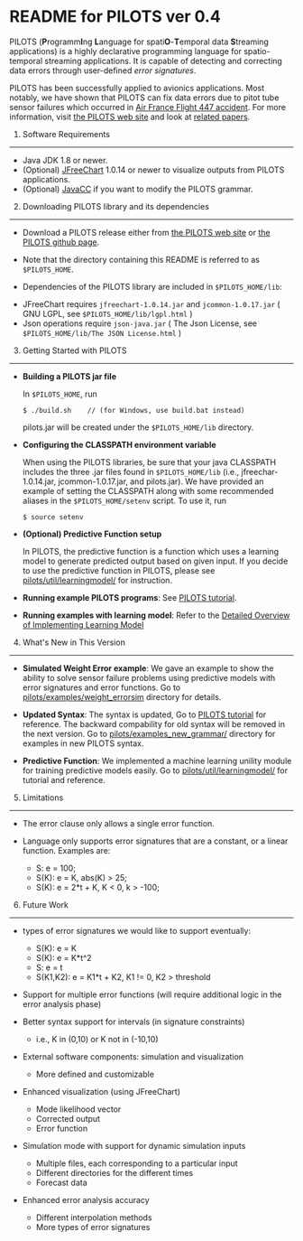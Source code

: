 README for PILOTS ver 0.4
===============================================

PILOTS (**P**rogramm**I**ng **L**anguage for spati**O**-**T**emporal data **S**treaming applications) is a highly declarative programming language for spatio-temporal streaming applications.
It is capable of detecting and correcting data errors through user-defined *error signatures*.

PILOTS has been successfully applied to avionics applications. Most notably, we have shown that PILOTS can fix data errors due to pitot tube sensor failures which occurred in [Air France Flight 447 accident](http://wcl.cs.rpi.edu/papers/bdse2013.pdf). For more information, visit [the PILOTS web site](http://wcl.cs.rpi.edu/pilots/) and look at [related papers](https://wcl.cs.rpi.edu/bib/Keyword/DATA-STREAMING.html).


1. Software Requirements
----------------------------------------------------------------------------------------------
* Java JDK 1.8 or newer.
* (Optional) [JFreeChart](http://www.jfree.org/jfreechart/download.html) 1.0.14 or newer to visualize outputs from PILOTS applications.
* (Optional) [JavaCC](http://javacc.java.net/) if you want to modify the PILOTS grammar.
  
2. Downloading PILOTS library and its dependencies
----------------------------------------------------------------------------------------------
* Download a PILOTS release either from [the PILOTS web site](http:/wcl.cs.rpi.edu/pilots/) or [the PILOTS github page](https://github.com/RPI-WCL/pilots).

* Note that the directory containing this README is referred to as `$PILOTS_HOME`.

* Dependencies of the PILOTS library are included in `$PILOTS_HOME/lib`:

 - JFreeChart requires `jfreechart-1.0.14.jar` and `jcommon-1.0.17.jar` ( GNU LGPL, see `$PILOTS_HOME/lib/lgpl.html` )
 - Json operations require `json-java.jar` ( The Json License, see `$PILOTS_HOME/lib/The JSON License.html` )


3. Getting Started with PILOTS
----------------------------------------------------------------------------------------------
* **Building a PILOTS jar file**

  In `$PILOTS_HOME`, run
  ~~~
  $ ./build.sh    // (for Windows, use build.bat instead)
  ~~~
  pilots.jar will be created under the `$PILOTS_HOME/lib` directory.

* **Configuring the CLASSPATH environment variable**

  When using the PILOTS libraries, be sure that your java CLASSPATH includes the three .jar files found in `$PILOTS_HOME/lib` (i.e., jfreechar-1.0.14.jar, jcommon-1.0.17.jar, and pilots.jar). 
  We have provided an example of setting the CLASSPATH along with some recommended aliases in the `$PILOTS_HOME/setenv` script. To use it, run
  ~~~
  $ source setenv
  ~~~

* **(Optional) Predictive Function setup**

	In PILOTS, the predictive function is a function which uses a learning model to generate predicted output based on given input. If you decide to use the predictive function in PILOTS, please see [pilots/util/learningmodel/](https://github.com/RPI-WCL/pilots/tree/learn_dev/pilots/util/learningmodel) for instruction.

* **Running example PILOTS programs**: See [PILOTS tutorial](https://wcl.cs.rpi.edu/pilots/tutorial/index.html).

* **Running examples with learning model**: Refer to the [Detailed Overview of Implementing Learning Model](https://github.com/RPI-WCL/pilots/wiki/Detailed-Overview-of-Implementing-Learning-Model)


4. What's New in This Version
----------------------------------------------------------------------------------------------
* **Simulated Weight Error example**: We gave an example to show the ability to solve sensor failure problems using predictive models with error signatures and error functions. Go to [pilots/examples/weight_errorsim](https://github.com/RPI-WCL/pilots/tree/learn_dev/examples/weight_errorsim) directory for details.

* **Updated Syntax**: The syntax is updated, Go to [PILOTS tutorial](http://wcl.cs.rpi.edu/pilots/tutorial/index.html) for reference. The backward compability for old syntax will be removed in the next version. Go to [pilots/examples\_new\_grammar/](https://github.com/RPI-WCL/pilots/tree/learn_dev/examples_new_grammar) directory for examples in new PILOTS syntax.

* **Predictive Function**: We implemented a machine learning unility module for training predictive models easily.
Go to [pilots/util/learningmodel/](https://github.com/RPI-WCL/pilots/tree/learn_dev/pilots/util/learningmodel) for tutorial and reference.

5. Limitations
----------------------------------------------------------------------------------------------
* The error clause only allows a single error function.  

* Language only supports error signatures that are a constant, or a linear function. Examples are:
  - S: e = 100;
  - S(K): e = K, abs(K) > 25;
  - S(K): e = 2*t + K, K < 0, k > -100;


6. Future Work
----------------------------------------------------------------------------------------------
* types of error signatures we would like to support eventually:
    -   S(K): e = K
    -   S(K): e = K*t^2
    -   S:    e = t
    -   S(K1,K2): e = K1*t + K2, K1 != 0, K2 > threshold

* Support for multiple error functions (will require additional logic in the error analysis phase)

* Better syntax support for intervals (in signature constraints)
    - i.e., K in (0,10) or K not in (-10,10)

* External software components: simulation and visualization
    - More defined and customizable

* Enhanced visualization (using JFreeChart)
    - Mode likelihood vector
    - Corrected output
    - Error function

* Simulation mode with support for dynamic simulation inputs
    - Multiple files, each corresponding to a particular input
    - Different directories for the different times
    - Forecast data

* Enhanced error analysis accuracy
    - Different interpolation methods
    - More types of error signatures
